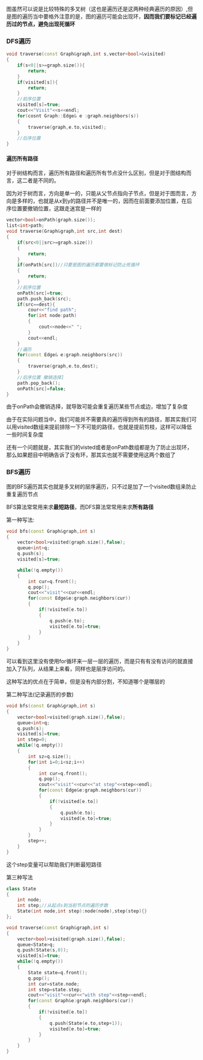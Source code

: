 图虽然可以说是比较特殊的多叉树（这也是遍历还是这两种经典遍历的原因）,但是图的遍历当中要格外注意的是，图的遍历可能会出现环，**因而我们要标记已经遍历过的节点，避免出现死循环**

### DFS遍历
```cpp
void traverse(const Graph&graph,int s,vector<bool>&visited)
{
	if(s<0||s>=graph.size()){
		return;
	}
	if(visited[s]){
		return;
	}
	//前序位置
	visited[s]=true;
	cout<<"Visit"<<s<<endl;
	for(cosnt Graph::Edge& e :graph.neighbors(s))
	{
		traverse(graph,e.to,visited);
	}
	//后序位置
}
```
#### 遍历所有路径
对于树结构而言，遍历所有路径和遍历所有节点没什么区别，但是对于图结构而言，这二者是不同的。

因为对于树而言，方向是单一的，只能从父节点指向子节点，但是对于图而言，方向是多样的，也就是从x到y的路径并不是唯一的，因而在前面要添加位置，在后序位置要撤销位置，这跟走迷宫是一样的

```cpp
vector<bool>onPath(graph.size());
list<int>path;
void traverse(Graph&graph,int src,int dest)
{
	if(src<0||src>=graph.size())
	{
		return;
	}
	if(onPath[src])//只要是图的遍历都要做标记防止死循环
	{
		return;
	}
	//前序位置
	onPath[src]=true;
	path.push_back(src);
	if(src==dest){
		cour<<"find path";
		for(int node:path)
		{
			cout<<node<<" ";
		}
		cout<<endl;
	}
	//遍历
	for(const Edge& e:graph.neighbors(src))
	{
		traverse(graph,e.to,dest);
	}
	//后序位置 撤销选择]
	path.pop_back();
	onPath[src]=false;
}
```
由于onPath会撤销选择，就导致可能会重复遍历某些节点或边，增加了复杂度

由于在实际问题当中，我们可能并不需要真的遍历得到所有的路径，那其实我们可以用visited数组来提前排除一下不可能的路径，也就是提前剪枝，这样可以降低一些时间复杂度

还有一个问题就是，其实我们的visted或者是onPath数组都是为了防止出现环，那么如果题目中明确告诉了没有环，那其实也就不需要使用这两个数组了

### BFS遍历
图的BFS遍历其实也就是多叉树的层序遍历，只不过是加了一个visited数组来防止重复遍历节点

BFS算法常常用来求**最短路径**，而DFS算法常常用来求**所有路径**

第一种写法:
```cpp
void bfs(const Graph&graph,int s)
{
	vector<bool>visited(graph.size(),false);
	queue<int>q;
	q.push(s);
	visited[s]=true;

	while(!q.empty())
	{
		int cur=q.front();
		q.pop();
		cout<<"visit"<<cur<<endl;
		for(const Edge&e:graph.neighbors(cur))
		{
			if(!visited[e.to])
			{
				q.push(e.to);
				visited[e.to]=true;
			}
		}
	}
}
```
可以看到这里没有使用for循环来一层一层的遍历，而是只有有没有访问的就直接加入了队列，从结果上来看，同样也是层序访问的。

这种写法的优点在于简单，但是没有内部分割，不知道哪个是哪层的

第二种写法(记录遍历的步数)
```cpp
void bfs(const Graph&graph,int s)
{
	vector<bool>visited(graph.size(),false);
	queue<int>q;
	q.push(s);
	visited[s]=true;
	int step=0;
	while(!q.empty())
	{
		int sz=q.size();
		for(int i=0;i<sz;i++)
		{
			int cur=q.front();
			q.pop();
			cout<<"visit"<<cur<<"at step"<<step<<endl;
			for(const Edge&e:graph.neighbors(cur))
			{
				if(!visited[e.to])
				{
					q.push(e.to);
					visited[e.to]=true;
				}
			}
		}
		step++;
	}
}
```
这个step变量可以帮助我们判断最短路径

第三种写法
```cpp
class State
{
	int node;
	int step;//从起点s到当前节点的遍历步数
	State(int node,int step):node(node),step(step){}
};

void traverse(const Graph&graph,int s)
{
	vector<bool>visited(graph.size(),false);
	queue<State>q;
	q.push(State(s,0));
	visited[s]=true;
	while(!q.empty())
	{
		State state=q.front();
		q.pop();
		int cur=state.node;
		int step=state.step;
		cout<<"visit"<<cur<<"with step"<<step<<endl;
		for(const Graph&e:graph.neighbors(cur))
		{
			if(!visited[e.to])
			{
				q.push(State(e.to,step+1));
				visited[e.to]=true;
			}
		}
	}
}
```